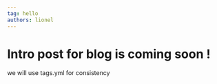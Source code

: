 ```yaml
---
tag: hello
authors: lionel
---
```


# Intro post for blog is coming soon !

<!-- truncate -->

we will use tags.yml for consistency